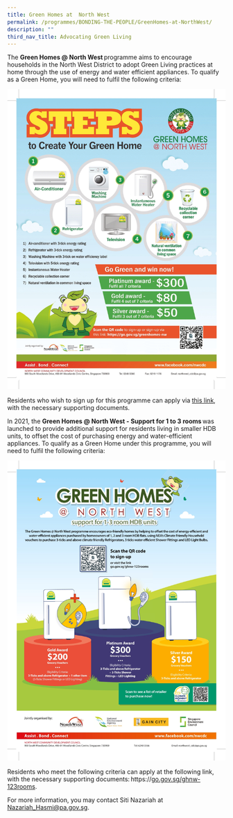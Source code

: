 ```yaml
---
title: Green Homes at  North West
permalink: /programmes/BONDING-THE-PEOPLE/GreenHomes-at-NorthWest/
description: ""
third_nav_title: Advocating Green Living
---
```

The **Green Homes @ North West** programme aims to encourage households in the North West District to adopt Green Living practices at home through the use of energy and water efficient appliances. To qualify as a Green Home, you will need to fulfil the following criteria:  

![](/images/Programmes/Green%20Living/GH%20Posters-1.jpg)
    
Residents who wish to sign up for this programme can apply via [this link](https://go.gov.sg/greenhomes-nw), with the necessary supporting documents. 

In 2021, the **Green Homes @ North West - Support for 1 to 3 rooms** was launched to provide additional support for residents living in smaller HDB units, to offset the cost of purchasing energy and water-efficient appliances. To qualify as a Green Home under this programme, you will need to fulfil the following criteria: 

![](/images/Programmes/Green%20Living/GH%20Posters-2.jpg)
   
Residents who meet the following criteria can apply at the following link, with the necessary supporting documents: https://[go.gov.sg/ghnw-123rooms](https://go.gov.sg/ghnw-123rooms). 

For more information, you may contact Siti Nazariah at Nazariah_Hasmi@pa.gov.sg.
